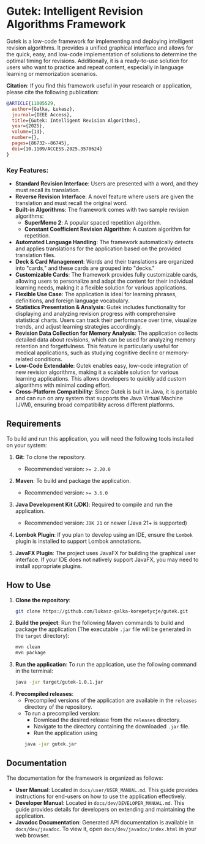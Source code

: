 # Gutek: Intelligent Revision Algorithms Framework

Gutek is a low-code framework for implementing and deploying intelligent revision algorithms. It provides a unified graphical interface and allows for the quick, easy, and low-code implementation of solutions to determine the optimal timing for revisions. Additionally, it is a ready-to-use solution for users who want to practice and repeat content, especially in language learning or memorization scenarios.

**Citation**: If you find this framework useful in your research or application, please cite the following publication:
```bibtex
@ARTICLE{11005529,
  author={Gałka, Łukasz},
  journal={IEEE Access}, 
  title={Gutek: Intelligent Revision Algorithms}, 
  year={2025},
  volume={13},
  number={},
  pages={86732--86745},
  doi={10.1109/ACCESS.2025.3570624}
}
```

### Key Features:
- **Standard Revision Interface**: Users are presented with a word, and they must recall its translation.
- **Reverse Revision Interface**: A novel feature where users are given the translation and must recall the original word.
- **Built-in Algorithms**: The framework comes with two sample revision algorithms:
    - **SuperMemo 2**: A popular spaced repetition algorithm.
    - **Constant Coefficient Revision Algorithm**: A custom algorithm for repetition.
- **Automated Language Handling**: The framework automatically detects and applies translations for the application based on the provided translation files.
- **Deck & Card Management**: Words and their translations are organized into "cards," and these cards are grouped into "decks."
- **Customizable Cards**: The framework provides fully customizable cards, allowing users to personalize and adapt the content for their individual learning needs, making it a flexible solution for various applications.
- **Flexible Use Case**: The application is ideal for learning phrases, definitions, and foreign language vocabulary.
- **Statistics Presentation & Analysis**: Gutek includes functionality for displaying and analyzing revision progress with comprehensive statistical charts. Users can track their performance over time, visualize trends, and adjust learning strategies accordingly.
- **Revision Data Collection for Memory Analysis**: The application collects detailed data about revisions, which can be used for analyzing memory retention and forgetfulness. This feature is particularly useful for medical applications, such as studying cognitive decline or memory-related conditions.
- **Low-Code Extendable**: Gutek enables easy, low-code integration of new revision algorithms, making it a scalable solution for various learning applications. This allows developers to quickly add custom algorithms with minimal coding effort.
- **Cross-Platform Compatibility**: Since Gutek is built in Java, it is portable and can run on any system that supports the Java Virtual Machine (JVM), ensuring broad compatibility across different platforms.

## Requirements

To build and run this application, you will need the following tools installed on your system:

1. **Git**: To clone the repository.
    - Recommended version: `>= 2.20.0`

2. **Maven**: To build and package the application.
    - Recommended version: `>= 3.6.0`

3. **Java Development Kit (JDK)**: Required to compile and run the application.
    - Recommended version: `JDK 21` or newer (Java 21+ is supported)

4. **Lombok Plugin**: If you plan to develop using an IDE, ensure the `Lombok` plugin is installed to support Lombok annotations.

5. **JavaFX Plugin**: The project uses JavaFX for building the graphical user interface. If your IDE does not natively support JavaFX, you may need to install appropriate plugins.

## How to Use

1. **Clone the repository**:
   ```bash
   git clone https://github.com/lukasz-galka-korepetycje/gutek.git
2. **Build the project**: Run the following Maven commands to build and package the application (The executable `.jar` file will be generated in the `target` directory):
    ```bash
    mvn clean
    mvn package
3. **Run the application**: To run the application, use the following command in the terminal:
    ```bash
   java -jar target/gutek-1.0.1.jar
4. **Precompiled releases**:
    - Precompiled versions of the application are available in the `releases` directory of the repository.
    - To run a precompiled version:
      - Download the desired release from the `releases` directory.
      - Navigate to the directory containing the downloaded `.jar` file.
      - Run the application using
      ```bash
      java -jar gutek.jar
      ```
      
## Documentation

The documentation for the framework is organized as follows:
   - **User Manual**: Located in `docs/user/USER_MANUAL.md`. This guide provides instructions for end-users on how to use the application effectively.
   - **Developer Manual**: Located in `docs/dev/DEVELOPER_MANUAL.md`. This guide provides details for developers on extending and maintaining the application.
   - **Javadoc Documentation**: Generated API documentation is available in `docs/dev/javadoc`. To view it, open `docs/dev/javadoc/index.html` in your web browser.